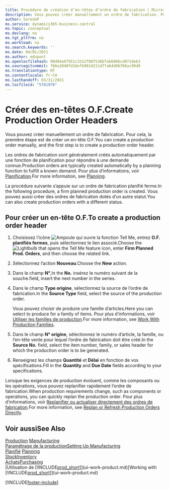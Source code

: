 ```yaml
---
title: Procédure de création d’en-têtes d’ordre de fabrication | Microsoft Docs
description: Vous pouvez créer manuellement un ordre de fabrication. Pour cela, la première étape est de créer un en-tête O.F.
author: SorenGP
ms.service: dynamics365-business-central
ms.topic: conceptual
ms.devlang: na
ms.tgt_pltfrm: na
ms.workload: na
ms.search.keywords: ''
ms.date: 04/01/2021
ms.author: edupont
ms.openlocfilehash: 90d04a6f951c3312f88f536bfab680bcd071de63
ms.sourcegitcommit: 766e2840fd16efb901d211d7fa64d96766ac99d9
ms.translationtype: HT
ms.contentlocale: fr-CH
ms.lasthandoff: 03/31/2021
ms.locfileid: "5781978"
---
```

# <a name="create-production-order-headers"></a><span data-ttu-id="d5a5a-103">Créer des en-têtes O.F.</span><span class="sxs-lookup"><span data-stu-id="d5a5a-103">Create Production Order Headers</span></span>
<span data-ttu-id="d5a5a-104">Vous pouvez créer manuellement un ordre de fabrication. Pour cela, la première étape est de créer un en-tête O.F.</span><span class="sxs-lookup"><span data-stu-id="d5a5a-104">You can create a production order manually, and the first step is to create a production order header.</span></span>

<span data-ttu-id="d5a5a-105">Les ordres de fabrication sont généralement créés automatiquement par une fonction de planification pour répondre à une demande connue.</span><span class="sxs-lookup"><span data-stu-id="d5a5a-105">Production orders are typically created automatically by a planning function to fulfill a known demand.</span></span> <span data-ttu-id="d5a5a-106">Pour plus d’informations, voir [Planification](production-planning.md).</span><span class="sxs-lookup"><span data-stu-id="d5a5a-106">For more information, see [Planning](production-planning.md).</span></span>   

<span data-ttu-id="d5a5a-107">La procédure suivante s’appuie sur un ordre de fabrication planifié ferme.</span><span class="sxs-lookup"><span data-stu-id="d5a5a-107">In the following procedure, a firm planned production order is created.</span></span> <span data-ttu-id="d5a5a-108">Vous pouvez aussi créer des ordres de fabrication dotés d’un autre statut.</span><span class="sxs-lookup"><span data-stu-id="d5a5a-108">You can also create production orders with a different status.</span></span>  

## <a name="to-create-a-production-order-header"></a><span data-ttu-id="d5a5a-109">Pour créer un en-tête O.F.</span><span class="sxs-lookup"><span data-stu-id="d5a5a-109">To create a production order header</span></span>  
1.  <span data-ttu-id="d5a5a-110">Choisissez l’icône ![Ampoule qui ouvre la fonction Tell Me](media/ui-search/search_small.png "Dites-moi ce que vous voulez faire"), entrez **O.F. planifiés fermes**, puis sélectionnez le lien associé.</span><span class="sxs-lookup"><span data-stu-id="d5a5a-110">Choose the ![Lightbulb that opens the Tell Me feature](media/ui-search/search_small.png "Tell me what you want to do") icon, enter **Firm Planned Prod. Orders**, and then choose the related link.</span></span>  
2.  <span data-ttu-id="d5a5a-111">Sélectionnez l’action **Nouveau**.</span><span class="sxs-lookup"><span data-stu-id="d5a5a-111">Choose the **New** action.</span></span>  
3.  <span data-ttu-id="d5a5a-112">Dans le champ **N°**,</span><span class="sxs-lookup"><span data-stu-id="d5a5a-112">In the **No.**</span></span> <span data-ttu-id="d5a5a-113">insérez le numéro suivant de la souche.</span><span class="sxs-lookup"><span data-stu-id="d5a5a-113">field, insert the next number in the series.</span></span>  
4.  <span data-ttu-id="d5a5a-114">Dans le champ **Type origine**, sélectionnez la source de l’ordre de fabrication.</span><span class="sxs-lookup"><span data-stu-id="d5a5a-114">In the **Source Type** field, select the source of the production order.</span></span>

    <span data-ttu-id="d5a5a-115">Vous pouvez choisir de produire une famille d’articles.</span><span class="sxs-lookup"><span data-stu-id="d5a5a-115">Here you can select to produce for a family of items.</span></span> <span data-ttu-id="d5a5a-116">Pour plus d’informations, voir [Utiliser les familles de production](production-how-work-family.md).</span><span class="sxs-lookup"><span data-stu-id="d5a5a-116">For more information, see [Work With Production Families](production-how-work-family.md).</span></span>
5.  <span data-ttu-id="d5a5a-117">Dans le champ **N° origine**, sélectionnez le numéro d’article, la famille, ou l’en-tête vente pour lequel l’ordre de fabrication doit être créé.</span><span class="sxs-lookup"><span data-stu-id="d5a5a-117">In the **Source No.** field, select the item number, family, or sales header for which the production order is to be generated.</span></span>  
6.  <span data-ttu-id="d5a5a-118">Renseignez les champs **Quantité** et **Délai** en fonction de vos spécifications.</span><span class="sxs-lookup"><span data-stu-id="d5a5a-118">Fill in the **Quantity** and **Due Date** fields according to your specifications.</span></span>  

<span data-ttu-id="d5a5a-119">Lorsque les exigences de production évoluent, comme les composants ou les opérations, vous pouvez replanifier rapidement l’ordre de fabrication.</span><span class="sxs-lookup"><span data-stu-id="d5a5a-119">When production requirements change, such as components or operations, you can quickly replan the production order.</span></span> <span data-ttu-id="d5a5a-120">Pour plus d’informations, voir [Replanifier ou actualiser directement des ordres de fabrication](production-how-to-replan-refresh-production-orders.md).</span><span class="sxs-lookup"><span data-stu-id="d5a5a-120">For more information, see [Replan or Refresh Production Orders Directly](production-how-to-replan-refresh-production-orders.md).</span></span> 

## <a name="see-also"></a><span data-ttu-id="d5a5a-121">Voir aussi</span><span class="sxs-lookup"><span data-stu-id="d5a5a-121">See Also</span></span>  
<span data-ttu-id="d5a5a-122">[Production](production-manage-manufacturing.md)  </span><span class="sxs-lookup"><span data-stu-id="d5a5a-122">[Manufacturing](production-manage-manufacturing.md)  </span></span>  
[<span data-ttu-id="d5a5a-123">Paramétrage de la production</span><span class="sxs-lookup"><span data-stu-id="d5a5a-123">Setting Up Manufacturing</span></span>](production-configure-production-processes.md)  
<span data-ttu-id="d5a5a-124">[Planifié](production-planning.md)    </span><span class="sxs-lookup"><span data-stu-id="d5a5a-124">[Planning](production-planning.md)    </span></span>  
[<span data-ttu-id="d5a5a-125">Stock</span><span class="sxs-lookup"><span data-stu-id="d5a5a-125">Inventory</span></span>](inventory-manage-inventory.md)  
[<span data-ttu-id="d5a5a-126">Achats</span><span class="sxs-lookup"><span data-stu-id="d5a5a-126">Purchasing</span></span>](purchasing-manage-purchasing.md)  
<span data-ttu-id="d5a5a-127">[Utilisation de [!INCLUDE[prod_short](includes/prod_short.md)]](ui-work-product.md)</span><span class="sxs-lookup"><span data-stu-id="d5a5a-127">[Working with [!INCLUDE[prod_short](includes/prod_short.md)]](ui-work-product.md)</span></span>


[!INCLUDE[footer-include](includes/footer-banner.md)]
